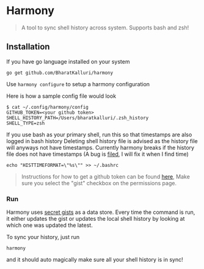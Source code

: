 # Harmony
 > A tool to sync shell history across system. Supports bash and zsh!

## Installation

If you have go language installed on your system

```shell script
go get github.com/BharatKalluri/harmony
```

Use `harmony configure` to setup a harmony configuration

Here is how a sample config file would look

```shell script
$ cat ~/.config/harmony/config
GITHUB_TOKEN=<your github token>
SHELL_HISTORY_PATH=/Users/bharatkalluri/.zsh_history
SHELL_TYPE=zsh
```

If you use bash as your primary shell, run this so that timestamps are also logged in bash history
Deleting shell history file is advised as the history file will anyways not have timestamps. 
Currently harmony breaks if the history file does not have timestamps (A bug is [filed](https://github.com/BharatKalluri/harmony/issues/2), I will fix it when I find time) 
```shell script
echo "HISTTIMEFORMAT=\"%s\"" >> ~/.bashrc
```

> Instructions for how to get a github token can be found
> [here](https://help.github.com/en/github/authenticating-to-github/creating-a-personal-access-token-for-the-command-line),
> Make sure you select the "gist" checkbox on the permissions page.

### Run

Harmony uses [secret gists](https://help.github.com/en/enterprise/2.13/user/articles/about-gists) 
as a data store. Every time the command is run, it either updates the gist or updates the local shell history
by looking at which one was updated the latest.

To sync your history, just run
```shell script
harmony
```

and it should auto magically make sure all your shell history is in sync!